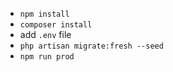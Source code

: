 - ```npm install```
- ```composer install```
- add ```.env``` file
- ```php artisan migrate:fresh --seed```
- ```npm run prod```
